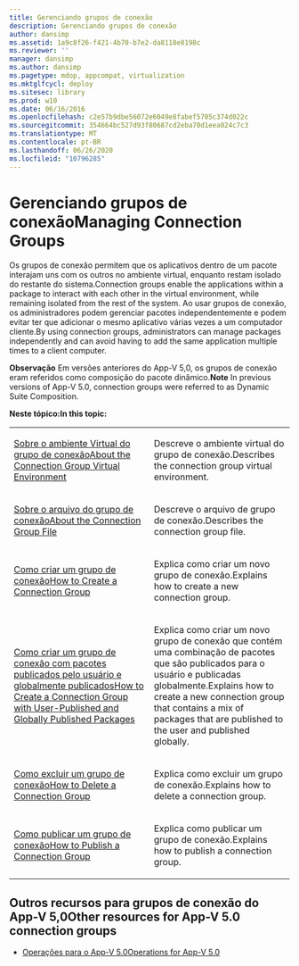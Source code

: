 ```yaml
---
title: Gerenciando grupos de conexão
description: Gerenciando grupos de conexão
author: dansimp
ms.assetid: 1a9c8f26-f421-4b70-b7e2-da8118e8198c
ms.reviewer: ''
manager: dansimp
ms.author: dansimp
ms.pagetype: mdop, appcompat, virtualization
ms.mktglfcycl: deploy
ms.sitesec: library
ms.prod: w10
ms.date: 06/16/2016
ms.openlocfilehash: c2e57b9dbe56072e6049e8fabef5705c374d022c
ms.sourcegitcommit: 354664bc527d93f80687cd2eba70d1eea024c7c3
ms.translationtype: MT
ms.contentlocale: pt-BR
ms.lasthandoff: 06/26/2020
ms.locfileid: "10796285"
---
```

# <span data-ttu-id="06fb9-103">Gerenciando grupos de conexão</span><span class="sxs-lookup"><span data-stu-id="06fb9-103">Managing Connection Groups</span></span>


<span data-ttu-id="06fb9-104">Os grupos de conexão permitem que os aplicativos dentro de um pacote interajam uns com os outros no ambiente virtual, enquanto restam isolado do restante do sistema.</span><span class="sxs-lookup"><span data-stu-id="06fb9-104">Connection groups enable the applications within a package to interact with each other in the virtual environment, while remaining isolated from the rest of the system.</span></span> <span data-ttu-id="06fb9-105">Ao usar grupos de conexão, os administradores podem gerenciar pacotes independentemente e podem evitar ter que adicionar o mesmo aplicativo várias vezes a um computador cliente.</span><span class="sxs-lookup"><span data-stu-id="06fb9-105">By using connection groups, administrators can manage packages independently and can avoid having to add the same application multiple times to a client computer.</span></span>

<span data-ttu-id="06fb9-106">**Observação**  Em versões anteriores do App-V 5,0, os grupos de conexão eram referidos como composição do pacote dinâmico.</span><span class="sxs-lookup"><span data-stu-id="06fb9-106">**Note** In previous versions of App-V 5.0, connection groups were referred to as Dynamic Suite Composition.</span></span>

 

**<span data-ttu-id="06fb9-107">Neste tópico:</span><span class="sxs-lookup"><span data-stu-id="06fb9-107">In this topic:</span></span>**

<table>
<colgroup>
<col width="50%" />
<col width="50%" />
</colgroup>
<tbody>
<tr class="odd">
<td align="left"><p><a href="about-the-connection-group-virtual-environment.md" data-raw-source="[About the Connection Group Virtual Environment](about-the-connection-group-virtual-environment.md)"><span data-ttu-id="06fb9-108">Sobre o ambiente Virtual do grupo de conexão</span><span class="sxs-lookup"><span data-stu-id="06fb9-108">About the Connection Group Virtual Environment</span></span></a></p></td>
<td align="left"><p><span data-ttu-id="06fb9-109">Descreve o ambiente virtual do grupo de conexão.</span><span class="sxs-lookup"><span data-stu-id="06fb9-109">Describes the connection group virtual environment.</span></span></p></td>
</tr>
<tr class="even">
<td align="left"><p><a href="about-the-connection-group-file.md" data-raw-source="[About the Connection Group File](about-the-connection-group-file.md)"><span data-ttu-id="06fb9-110">Sobre o arquivo do grupo de conexão</span><span class="sxs-lookup"><span data-stu-id="06fb9-110">About the Connection Group File</span></span></a></p></td>
<td align="left"><p><span data-ttu-id="06fb9-111">Descreve o arquivo de grupo de conexão.</span><span class="sxs-lookup"><span data-stu-id="06fb9-111">Describes the connection group file.</span></span></p></td>
</tr>
<tr class="odd">
<td align="left"><p><a href="how-to-create-a-connection-group.md" data-raw-source="[How to Create a Connection Group](how-to-create-a-connection-group.md)"><span data-ttu-id="06fb9-112">Como criar um grupo de conexão</span><span class="sxs-lookup"><span data-stu-id="06fb9-112">How to Create a Connection Group</span></span></a></p></td>
<td align="left"><p><span data-ttu-id="06fb9-113">Explica como criar um novo grupo de conexão.</span><span class="sxs-lookup"><span data-stu-id="06fb9-113">Explains how to create a new connection group.</span></span></p></td>
</tr>
<tr class="even">
<td align="left"><p><a href="how-to-create-a-connection-group-with-user-published-and-globally-published-packages.md" data-raw-source="[How to Create a Connection Group with User-Published and Globally Published Packages](how-to-create-a-connection-group-with-user-published-and-globally-published-packages.md)"><span data-ttu-id="06fb9-114">Como criar um grupo de conexão com pacotes publicados pelo usuário e globalmente publicados</span><span class="sxs-lookup"><span data-stu-id="06fb9-114">How to Create a Connection Group with User-Published and Globally Published Packages</span></span></a></p></td>
<td align="left"><p><span data-ttu-id="06fb9-115">Explica como criar um novo grupo de conexão que contém uma combinação de pacotes que são publicados para o usuário e publicadas globalmente.</span><span class="sxs-lookup"><span data-stu-id="06fb9-115">Explains how to create a new connection group that contains a mix of packages that are published to the user and published globally.</span></span></p></td>
</tr>
<tr class="odd">
<td align="left"><p><a href="how-to-delete-a-connection-group.md" data-raw-source="[How to Delete a Connection Group](how-to-delete-a-connection-group.md)"><span data-ttu-id="06fb9-116">Como excluir um grupo de conexão</span><span class="sxs-lookup"><span data-stu-id="06fb9-116">How to Delete a Connection Group</span></span></a></p></td>
<td align="left"><p><span data-ttu-id="06fb9-117">Explica como excluir um grupo de conexão.</span><span class="sxs-lookup"><span data-stu-id="06fb9-117">Explains how to delete a connection group.</span></span></p></td>
</tr>
<tr class="even">
<td align="left"><p><a href="how-to-publish-a-connection-group.md" data-raw-source="[How to Publish a Connection Group](how-to-publish-a-connection-group.md)"><span data-ttu-id="06fb9-118">Como publicar um grupo de conexão</span><span class="sxs-lookup"><span data-stu-id="06fb9-118">How to Publish a Connection Group</span></span></a></p></td>
<td align="left"><p><span data-ttu-id="06fb9-119">Explica como publicar um grupo de conexão.</span><span class="sxs-lookup"><span data-stu-id="06fb9-119">Explains how to publish a connection group.</span></span></p></td>
</tr>
</tbody>
</table>

 






## <span data-ttu-id="06fb9-120">Outros recursos para grupos de conexão do App-V 5,0</span><span class="sxs-lookup"><span data-stu-id="06fb9-120">Other resources for App-V 5.0 connection groups</span></span>


-   [<span data-ttu-id="06fb9-121">Operações para o App-V 5.0</span><span class="sxs-lookup"><span data-stu-id="06fb9-121">Operations for App-V 5.0</span></span>](operations-for-app-v-50.md)

 

 





